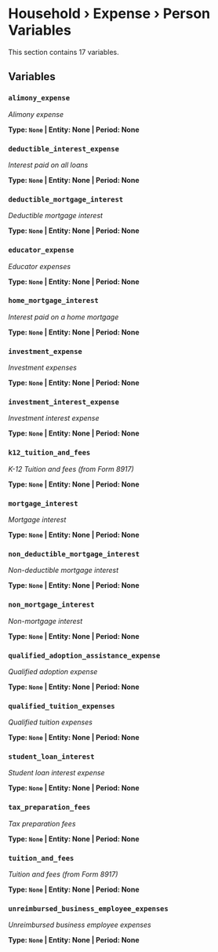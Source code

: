 # Household › Expense › Person Variables

This section contains 17 variables.

## Variables

### `alimony_expense`
*Alimony expense*

**Type: `None` | Entity: None | Period: None**

### `deductible_interest_expense`
*Interest paid on all loans*

**Type: `None` | Entity: None | Period: None**

### `deductible_mortgage_interest`
*Deductible mortgage interest*

**Type: `None` | Entity: None | Period: None**

### `educator_expense`
*Educator expenses*

**Type: `None` | Entity: None | Period: None**

### `home_mortgage_interest`
*Interest paid on a home mortgage*

**Type: `None` | Entity: None | Period: None**

### `investment_expense`
*Investment expenses*

**Type: `None` | Entity: None | Period: None**

### `investment_interest_expense`
*Investment interest expense*

**Type: `None` | Entity: None | Period: None**

### `k12_tuition_and_fees`
*K-12 Tuition and fees (from Form 8917)*

**Type: `None` | Entity: None | Period: None**

### `mortgage_interest`
*Mortgage interest*

**Type: `None` | Entity: None | Period: None**

### `non_deductible_mortgage_interest`
*Non-deductible mortgage interest*

**Type: `None` | Entity: None | Period: None**

### `non_mortgage_interest`
*Non-mortgage interest*

**Type: `None` | Entity: None | Period: None**

### `qualified_adoption_assistance_expense`
*Qualified adoption expense*

**Type: `None` | Entity: None | Period: None**

### `qualified_tuition_expenses`
*Qualified tuition expenses*

**Type: `None` | Entity: None | Period: None**

### `student_loan_interest`
*Student loan interest expense*

**Type: `None` | Entity: None | Period: None**

### `tax_preparation_fees`
*Tax preparation fees*

**Type: `None` | Entity: None | Period: None**

### `tuition_and_fees`
*Tuition and fees (from Form 8917)*

**Type: `None` | Entity: None | Period: None**

### `unreimbursed_business_employee_expenses`
*Unreimbursed business employee expenses*

**Type: `None` | Entity: None | Period: None**
